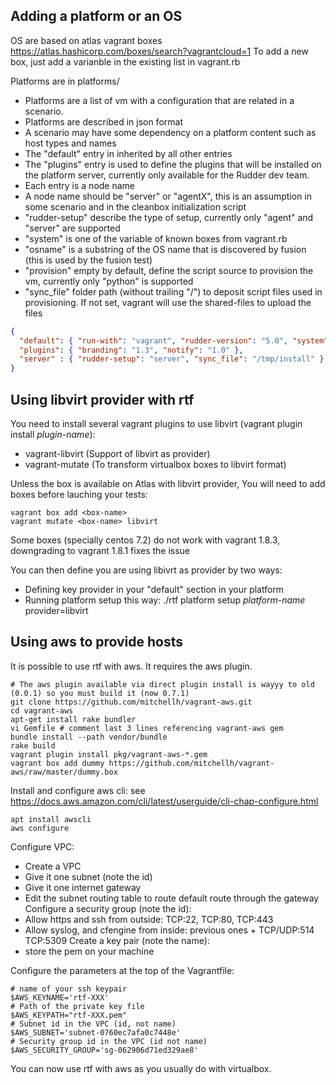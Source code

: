Adding a platform or an OS
--------------------------
OS are based on atlas vagrant boxes https://atlas.hashicorp.com/boxes/search?vagrantcloud=1
To add a new box, just add a varianble in the existing list in vagrant.rb

Platforms are in platforms/

- Platforms are a list of vm with a configuration that are related in a scenario.
- Platforms are described in json format
- A scenario may have some dependency on a platform content such as host types and names
- The "default" entry in inherited by all other entries
- The "plugins" entry is used to define the plugins that will be installed on the platform server, currently only available for the Rudder dev team.
- Each entry is a node name
- A node name should be "server" or "agentX", this is an assumption in some scenario and in the cleanbox initialization script
- "rudder-setup" describe the type of setup, currently only "agent" and "server" are supported
- "system" is one of the variable of known boxes from vagrant.rb
- "osname" is a substring of the OS name that is discovered by fusion (this is used by the fusion test)
- "provision" empty by default, define the script source to provision the vm, currently only "python" is supported
- "sync_file" folder path (without trailing "/") to deposit script files used in provisioning. If not set, vagrant will use the shared-files to upload the files

```json
{
  "default": { "run-with": "vagrant", "rudder-version": "5.0", "system": "debian9", "inventory-os": "debian" },
  "plugins": { "branding": "1.3", "notify": "1.0" },
  "server" : { "rudder-setup": "server", "sync_file": "/tmp/install" }
}
```

Using libvirt provider with rtf
-------------------------------
You need to install several vagrant plugins to use libvirt (vagrant plugin install *plugin-name*):
- vagrant-libvirt (Support of libvirt as provider)
- vagrant-mutate (To transform virtualbox boxes to libvirt format)

Unless the box is available on Atlas with libvirt provider, You will need to add boxes before lauching your tests:
```
vagrant box add <box-name>
vagrant mutate <box-name> libvirt
```
Some boxes (specially centos 7.2) do not work with vagrant 1.8.3, downgrading to vagrant 1.8.1 fixes the issue

You can then define you are using libivrt as provider by two ways:
- Defining key provider in your "default" section in your platform
- Running platform setup this way: ./rtf platform setup *platform-name*  provider=libvirt

Using aws to provide hosts
--------------------------

It is possible to use rtf with aws. It requires the aws plugin.
```
# The aws plugin available via direct plugin install is wayyy to old (0.0.1) so you must build it (now 0.7.1)
git clone https://github.com/mitchellh/vagrant-aws.git
cd vagrant-aws
apt-get install rake bundler
vi Gemfile # comment last 3 lines referencing vagrant-aws gem
bundle install --path vendor/bundle
rake build
vagrant plugin install pkg/vagrant-aws-*.gem
vagrant box add dummy https://github.com/mitchellh/vagrant-aws/raw/master/dummy.box
```

Install and configure aws cli: see https://docs.aws.amazon.com/cli/latest/userguide/cli-chap-configure.html
```
apt install awscli
aws configure
```

Configure VPC: 
- Create a VPC
- Give it one subnet (note the id)
- Give it one internet gateway
- Edit the subnet routing table to route default route through the gateway
Configure a security group (note the id):
- Allow https and ssh from outside: TCP:22, TCP:80, TCP:443
- Allow syslog, and cfengine from inside: previous ones + TCP/UDP:514 TCP:5309
Create a key pair (note the name):
- store the pem on your machine

Configure the parameters at the top of the Vagrantfile:
```
# name of your ssh keypair
$AWS_KEYNAME='rtf-XXX'
# Path of the private key file
$AWS_KEYPATH="rtf-XXX.pem"
# Subnet id in the VPC (id, not name)
$AWS_SUBNET='subnet-0760ec7afa0c7448e'
# Security group id in the VPC (id not name)
$AWS_SECURITY_GROUP='sg-062906d71ed329ae8'
```

You can now use rtf with aws as you usually do with virtualbox.

